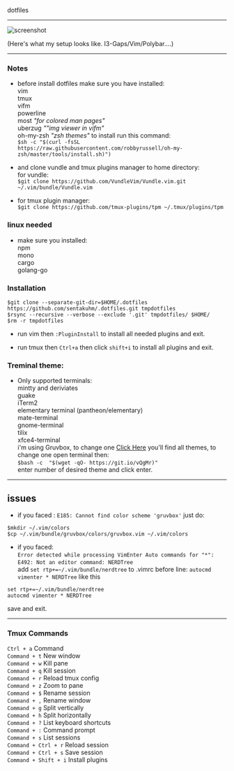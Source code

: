 dotfiles
***
![screenshot](https://github.com/sentakuhm/.dotfiles/blob/master/rice.png)

(Here's what my setup looks like. I3-Gaps/Vim/Polybar....)
***

### Notes
* before install dotfiles make sure you have installed:<br/>
vim<br/>
tmux<br/>
vifm<br/>
powerline<br/>
most *"for colored man pages"*<br/>
uberzug *""img viewer in vifm"*<br/> 
oh-my-zsh *"zsh themes"* to install run this command:<br/>
`$sh -c "$(curl -fsSL https://raw.githubusercontent.com/robbyrussell/oh-my-zsh/master/tools/install.sh)")`<br/>

* and clone vundle and tmux plugins manager to home directory:<br/>
for vundle:<br/>
`$git clone https://github.com/VundleVim/Vundle.vim.git ~/.vim/bundle/Vundle.vim`

* for tmux plugin manager:<br/>
`$git clone https://github.com/tmux-plugins/tpm ~/.tmux/plugins/tpm`

### linux needed

* make sure you installed:<br/>
npm<br/>
mono<br/>
cargo<br/>
golang-go<br/>

### Installation

```
$git clone --separate-git-dir=$HOME/.dotfiles https://github.com/sentakuhm/.dotfiles.git tmpdotfiles
$rsync --recursive --verbose --exclude '.git' tmpdotfiles/ $HOME/
$rm -r tmpdotfiles
```
* run vim then `:PluginInstall` to install all needed plugins and exit.

* run tmux then `Ctrl+a` then click `shift+i` to install all plugins and exit. 

### Treminal theme:
* Only supported terminals:<br/>
mintty and deriviates<br/>
guake<br/>
iTerm2<br/>
elementary terminal (pantheon/elementary)<br/>
mate-terminal<br/>
gnome-terminal<br/>
tilix<br/>
xfce4-terminal<br/>
i'm using Gruvbox, to change one [Click Here](https://mayccoll.github.io/Gogh/)
you'll find all themes, to change one open terminal then:<br/>
`$bash -c  "$(wget -qO- https://git.io/vQgMr)"`<br/>
enter number of desired theme and click enter.
***

## issues

* if you faced : `E185: Cannot find color scheme 'gruvbox'`
just do:
```
$mkdir ~/.vim/colors
$cp ~/.vim/bundle/gruvbox/colors/gruvbox.vim ~/.vim/colors
```

* if you faced:<br/>
`Error detected while processing VimEnter Auto commands for "*":`<br/>
`E492: Not an editor command: NERDTree`<br/>
add `set rtp+=~/.vim/bundle/nerdtree` to .vimrc before line: `autocmd vimenter * NERDTree` like this
```
set rtp+=~/.vim/bundle/nerdtree
autocmd vimenter * NERDTree
```
save and exit.
***

### Tmux Commands

`Ctrl + a`	Command<br/>
`Command + t`	New window<br/>
`Command + w`	Kill pane<br/>
`Command + q`	Kill session<br/>
`Command + r`	Reload tmux config<br/>
`Command + z`	Zoom to pane<br/>
`Command + $`	Rename session<br/>
`Command + ,`	Rename window<br/>
`Command + g`	Split vertically<br/>
`Command + h`	Split horizontally<br/>
`Command + ?`	List keyboard shortcuts<br/>
`Command + :`	Command prompt<br/>
`Command + s`	List sessions<br/>
`Command + Ctrl + r`	Reload session<br/>
`Command + Ctrl + s`	Save session<br/>
`Command + Shift + i`	Install plugins<br/>

